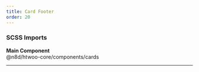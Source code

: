 ```yaml
---
title: Card Footer
order: 20
---
```


### SCSS Imports

**Main Component**\
@n8d/htwoo-core/components/cards

***